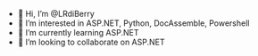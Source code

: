- 👋 Hi, I’m @LRdiBerry
- 👀 I’m interested in ASP.NET, Python, DocAssemble, Powershell
- 🌱 I’m currently learning ASP.NET
- 💞️ I’m looking to collaborate on ASP.NET


<!---
LRdiBerry/LRdiBerry is a ✨ special ✨ repository because its `README.md` (this file) appears on your GitHub profile.
You can click the Preview link to take a look at your changes.
--->
